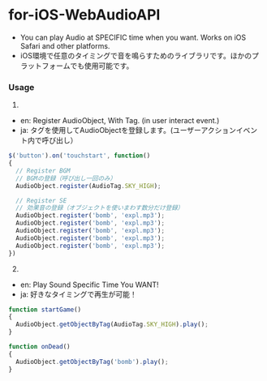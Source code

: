 # for-iOS-WebAudioAPI
- You can play Audio at SPECIFIC time when you want. Works on iOS Safari and other platforms.
- iOS環境で任意のタイミングで音を鳴らすためのライブラリです。ほかのプラットフォームでも使用可能です。

### Usage

1.
- en: Register AudioObject, With Tag. (in user interact event.)
- ja: タグを使用してAudioObjectを登録します。(ユーザーアクションイベント内で呼び出し）
```js
$('button').on('touchstart', function()
{
  // Register BGM
  // BGMの登録（呼び出し一回のみ）
  AudioObject.register(AudioTag.SKY_HIGH);

  // Register SE
  // 効果音の登録（オブジェクトを使いまわす数分だけ登録）
  AudioObject.register('bomb', 'expl.mp3');
  AudioObject.register('bomb', 'expl.mp3');
  AudioObject.register('bomb', 'expl.mp3');
  AudioObject.register('bomb', 'expl.mp3');
  AudioObject.register('bomb', 'expl.mp3');
})
```

2. 
- en: Play Sound Specific Time You WANT!
- ja: 好きなタイミングで再生が可能！
```js
function startGame()
{
  AudioObject.getObjectByTag(AudioTag.SKY_HIGH).play();
}

function onDead()
{
  AudioObject.getObjectByTag('bomb').play();
}
```
